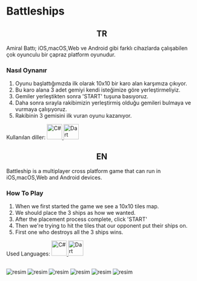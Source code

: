 
# Battleships
 
<h2 align="center" >TR</h2>

Amiral Battı; iOS,macOS,Web ve Android gibi farklı cihazlarda çalışabilen çok oyunculu bir çapraz platform oyunudur.

<h3>Nasıl Oynanır</h3>

1. Oyunu başlattığımızda ilk olarak 10x10 bir karo alan karşımıza çıkıyor.
2. Bu karo alana 3 adet gemiyi kendi isteğimize göre yerleştirmeliyiz.
3. Gemiler yerleştikten sonra 'START' tuşuna basıyoruz.
4. Daha sonra sırayla rakibimizin yerleştirmiş olduğu gemileri bulmaya ve vurmaya çalışıyoruz.
5. Rakibinin 3 gemisini ilk vuran oyunu kazanıyor.

Kullanılan diller:
<a href="https://dotnet.microsoft.com/en-us/languages/csharp" target="_blank" rel="noreferrer"> <img src="https://raw.githubusercontent.com/jmnote/z-icons/master/svg/csharp.svg" alt="C#" width="40" height="40"/> </a> 
<a href="https://dart.dev/" target="_blank" rel="noreferrer"> <img src="https://upload.wikimedia.org/wikipedia/commons/7/7e/Dart-logo.png" alt="Dart" width="40" height="40"/> </a> 
<h2 align="center" >EN</h3>

Battleship is a multiplayer cross platform game that can run in iOS,macOS,Web and Android devices.

<h3>How To Play</h3>

1. When we first started the game we see a 10x10 tiles map.
2. We should place the 3 ships as how we wanted.
3. After the placement process complete, click 'START'
4. Then we're trying to hit the tiles that our opponent put their ships on.
5. First one who destroys all the 3 ships wins.

Used Languages:
<a href="https://dotnet.microsoft.com/en-us/languages/csharp" target="_blank" rel="noreferrer"> <img src="https://raw.githubusercontent.com/jmnote/z-icons/master/svg/csharp.svg" alt="C#" width="40" height="40"/> </a> 
<a href="https://dart.dev/" target="_blank" rel="noreferrer"> <img src="https://upload.wikimedia.org/wikipedia/commons/7/7e/Dart-logo.png" alt="Dart" width="40" height="40"/> </a> 
</br>
</br>

![resim](https://user-images.githubusercontent.com/56223070/207585948-04b4b0cb-6b0e-4761-bbe7-2e5fc9f07cbe.png)
![resim](https://user-images.githubusercontent.com/56223070/207586314-4f74ceb6-656c-4333-8348-9e72453affe1.png)
![resim](https://user-images.githubusercontent.com/56223070/207586153-a448e8c9-b34c-4db4-921c-0c0a958ee416.png)
![resim](https://user-images.githubusercontent.com/56223070/207586703-d6e09142-f4fa-4242-b6e7-0a01c5404d23.png)
![resim](https://user-images.githubusercontent.com/56223070/207586220-68965064-a522-4535-af8a-59bcc9c425f1.png)
![resim](https://user-images.githubusercontent.com/56223070/207586244-982ff50c-75c2-4b48-b263-609ab0219015.png)

